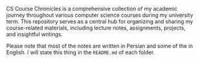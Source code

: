 CS Course Chronicles is a comprehensive collection of my academic journey throughout various computer science courses during my university term. This repository serves as a central hub for organizing and sharing my course-related materials, including lecture notes, assignments, projects, and insightful writings.

Please note that most of the notes are written in Persian and some of the in English. I will state this thing in the `README.md` of each folder.
